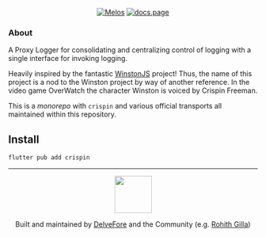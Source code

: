 <p align="center">
  <a href="https://github.com/invertase/melos#readme-badge"><img src="https://img.shields.io/badge/maintained%20with-melos-f700ff.svg?style=flat-square" alt="Melos" /></a>
  <a href="https://docs.page"><img src="https://img.shields.io/badge/powered%20by-docs.page-34C4AC.svg?style=flat-square" alt="docs.page" /></a>
</p>

### About
A Proxy Logger for consolidating and centralizing control of logging with a single interface for invoking logging.

Heavily inspired by the fantastic [WinstonJS](https://github.com/winstonjs/winston) project!
Thus, the name of this project is a nod to the Winston project by way of another reference.
In the video game OverWatch the character Winston is voiced by Crispin Freeman.

This is a _monorepo_ with `crispin` and various official transports all maintained within this repository.

## Install

```bash
flutter pub add crispin
```

---

<p align="center">
  <a href="https://delvefore.com/?utm_source=github_readme&utm_medium=footer&utm_campaign=crispin">
    <img width="75px" src="https://assets.website-files.com/5ef3c31c084a4e540aef2a93/5ef4e317a065691eca955d57_Delvefore_Horizontal-p-500.png">
  </a>
  <p align="center">
    Built and maintained by <a href="https://delvefore.com/?utm_source=github_readme&utm_medium=footer&utm_campaign=crispin">DelveFore</a> and the Community (e.g. <a href="https://github.com/Rohithgilla12">Rohith Gilla</a>)
  </p>
</p>
